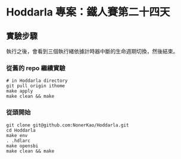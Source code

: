 # Hoddarla 專案：鐵人賽第二十四天

## 實驗步驟

執行之後，會看到三個執行緒依據計時器中斷的生命週期切換，然後結束。

### 從舊的 repo 繼續實驗

```
# in Hoddarla directory
git pull origin ithome
make apply
make clean && make
```

### 從頭開始

```
git clone git@github.com:NonerKao/Hoddarla.git
cd Hoddarla
make env
. .hdlarc
make opensbi
make clean && make
```
